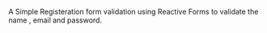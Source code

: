 A Simple Registeration form validation using Reactive Forms to validate the name , email and password.
